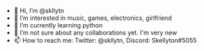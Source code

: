 - 👋 Hi, I’m @skllytn
- 👀 I’m interested in music, games, electronics, girlfriend
- 🌱 I’m currently learning python
- 💞️ I’m not sure about any collaborations yet. I'm very new
- 📫 How to reach me: Twitter: @skllytn, Discord: Skellyton#5055

<!---
skllytn/skllytn is a ✨ special ✨ repository because its `README.md` (this file) appears on your GitHub profile.
You can click the Preview link to take a look at your changes.
--->
